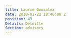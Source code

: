 ```yaml
---
title: Laurie Gonzalez
date: 2018-01-22 18:46:00 Z
position: 43
Details: Deloitte
Section: advisory
---
```


